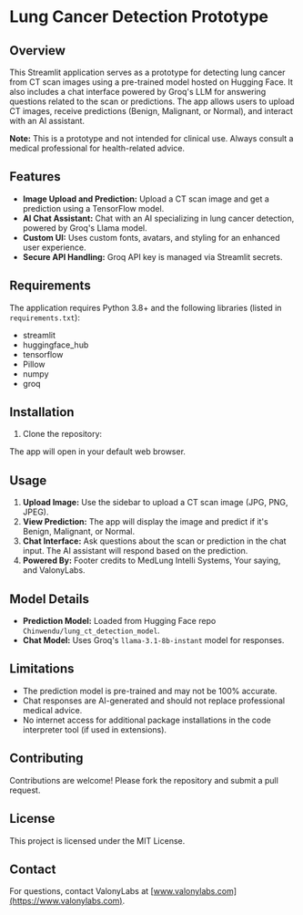 # Lung Cancer Detection Prototype

## Overview
This Streamlit application serves as a prototype for detecting lung cancer from CT scan images using a pre-trained model hosted on Hugging Face. It also includes a chat interface powered by Groq's LLM for answering questions related to the scan or predictions. The app allows users to upload CT images, receive predictions (Benign, Malignant, or Normal), and interact with an AI assistant.

**Note:** This is a prototype and not intended for clinical use. Always consult a medical professional for health-related advice.

## Features
- **Image Upload and Prediction:** Upload a CT scan image and get a prediction using a TensorFlow model.
- **AI Chat Assistant:** Chat with an AI specializing in lung cancer detection, powered by Groq's Llama model.
- **Custom UI:** Uses custom fonts, avatars, and styling for an enhanced user experience.
- **Secure API Handling:** Groq API key is managed via Streamlit secrets.

## Requirements
The application requires Python 3.8+ and the following libraries (listed in `requirements.txt`):
- streamlit
- huggingface_hub
- tensorflow
- Pillow
- numpy
- groq

## Installation
1. Clone the repository:

The app will open in your default web browser.

## Usage
1. **Upload Image:** Use the sidebar to upload a CT scan image (JPG, PNG, JPEG).
2. **View Prediction:** The app will display the image and predict if it's Benign, Malignant, or Normal.
3. **Chat Interface:** Ask questions about the scan or prediction in the chat input. The AI assistant will respond based on the prediction.
4. **Powered By:** Footer credits to MedLung Intelli Systems, Your saying, and ValonyLabs.

## Model Details
- **Prediction Model:** Loaded from Hugging Face repo `Chinwendu/lung_ct_detection_model`.
- **Chat Model:** Uses Groq's `llama-3.1-8b-instant` model for responses.

## Limitations
- The prediction model is pre-trained and may not be 100% accurate.
- Chat responses are AI-generated and should not replace professional medical advice.
- No internet access for additional package installations in the code interpreter tool (if used in extensions).

## Contributing
Contributions are welcome! Please fork the repository and submit a pull request.

## License
This project is licensed under the MIT License.

## Contact
For questions, contact ValonyLabs at [www.valonylabs.com](https://www.valonylabs.com).
